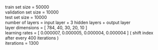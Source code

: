 train set size = 50000 <br>
validation set size = 10000 <br>
test set size = 10000 <br>
number of layers = input layer + 3 hidden layers + output layer <br>
layer dimensions = [ 784, 40, 30, 20, 10 ] <br>
learning rates = [ 0.000007, 0.000005, 0.000004, 0.000004 ] ( shift index after every 400 iterations ) <br>
iterations = 1300

